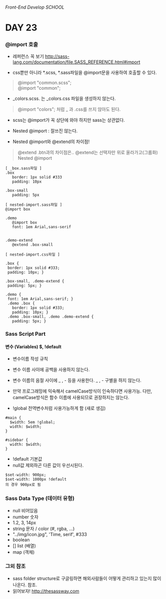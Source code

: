 ###### Front-End Develop SCHOOL

# DAY 23

### @import 호출

- 레퍼런스 꼭 보기 <http://sass-lang.com/documentation/file.SASS_REFERENCE.html#import>

- css뿐만 아니라 *.scss, *.sass파일을 @import문을 사용하여 호출할 수 있다. 

 > @import "common.scss"; <br>
 > @import "common";

- _colors.scss. 는 _colors.css 파일을 생성하지 않는다. 

 > @import "colors"; 처럼 _ 과 .css를 쓰지 않아도 된다. 

- scss는 @import가 꼭 상단에 와야 하지만 sass는 상관없다. 

- Nested @import : 잘쓰진 않는다. 
 - Nested @import와 @extend의 차이점! 

 > @extend .btn과의 차이점은.. @extend는 선택자만 위로 올라가고(그룹화) <br>
 > Nested @import

 ```
[ _box.sass파일 ]
.box
	border: 1px solid #333
	padding: 10px

.box-small
	padding: 5px

[ nested-import.sass파일 ]
@import box

.demo
	@import box
	font: 1em Arial,sans-serif


.demo-extend
	@extend .box-small

[ nested-import.css파일 ]

.box {
  border: 1px solid #333;
  padding: 10px; }

.box-small, .demo-extend {
  padding: 5px; }

.demo {
  font: 1em Arial,sans-serif; }
  .demo .box {
    border: 1px solid #333;
    padding: 10px; }
  .demo .box-small, .demo .demo-extend {
    padding: 5px; }

 ```

### Sass Script Part

#### 변수 (Variables) $, !default

- 변수이름 작성 규칙
 - 변수 이름 사이에 공백을 사용하지 않는다.
 - 변수 이름의 음절 사이에 _ , - 등을 사용한다. _ , - 구별을 하지 않는다.
 - 만약 프로그래밍에 익숙해서 camelCase방식이 인숙하다면 사용가능. 다만, camelCase방식은 함수 이름에 사용되므로 권장하지는 않는다. 

- !global 전역변수처럼 사용가능하게 함 (새로 생김)

```
#main {
  $width: 5em !global;
  width: $width;
}

#sidebar {
  width: $width;
}
```

- !default 기본값 
 - null값 제외하곤 다른 값이 우선시된다.

```
$set-width: 900px;
$set-width: 1000px !default
의 경우 900px로 됨
```

### Sass Data Type (데이터 유형)
- null 비어있음
- number 숫자
 - 1.2, 3, 14px
- string 문자 / color (#, rgba, ...)
 - "../img/icon.jpg", 'Time, serif', #333
- boolean
- [] list (배열)
- map (객체) 



### 그외 참조

- sass folder structure로 구글링하면 해외사람들이 어떻게 관리하고 있는지 많이 나온다. 참조.
- 읽어보자! <http://thesassway.com>